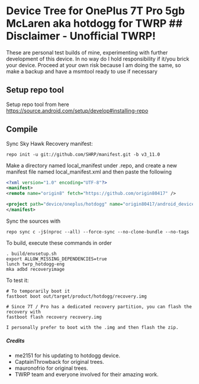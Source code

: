 # Device Tree for OnePlus 7T Pro 5gb McLaren aka hotdogg for TWRP ## Disclaimer - Unofficial TWRP!
These are personal test builds of mine, experimenting with further development of this device. In no way do I hold responsibility if it/you brick your device.
Proceed at your own risk because I am doing the same, so make a backup and have a msmtool ready to use if necessary

## Setup repo tool
Setup repo tool from here https://source.android.com/setup/develop#installing-repo

## Compile

Sync Sky Hawk Recovery manifest:

```
repo init -u git://github.com/SHRP/manifest.git -b v3_11.0
```

Make a directory named local_manifest under .repo, and create a new manifest file named local_manifest.xml
and then paste the following

```xml
<?xml version="1.0" encoding="UTF-8"?>
<manifest>
<remote name="origin8" fetch="https://github.com/origin80417" />

<project path="device/oneplus/hotdogg" name="origin80417/android_device_oneplus_hotdogg-twrp" remote="origin8" revision="SHRP" />
</manifest>
```

Sync the sources with

```
repo sync c -j$(nproc --all) --force-sync --no-clone-bundle --no-tags
```

To build, execute these commands in order

```
. build/envsetup.sh
export ALLOW_MISSING_DEPENDENCIES=true
lunch twrp_hotdogg-eng
mka adbd recoveryimage
```

To test it:

```
# To temporarily boot it
fastboot boot out/target/product/hotdogg/recovery.img 

# Since 7T / Pro has a dedicated recovery partition, you can flash the recovery with
fastboot flash recovery recovery.img

I personally prefer to boot with the .img and then flash the zip. 
```

##### Credits
- me2151 for his updating to hotdogg device.
- CaptainThrowback for original trees.
- mauronofrio for original trees.
- TWRP team and everyone involved for their amazing work.
